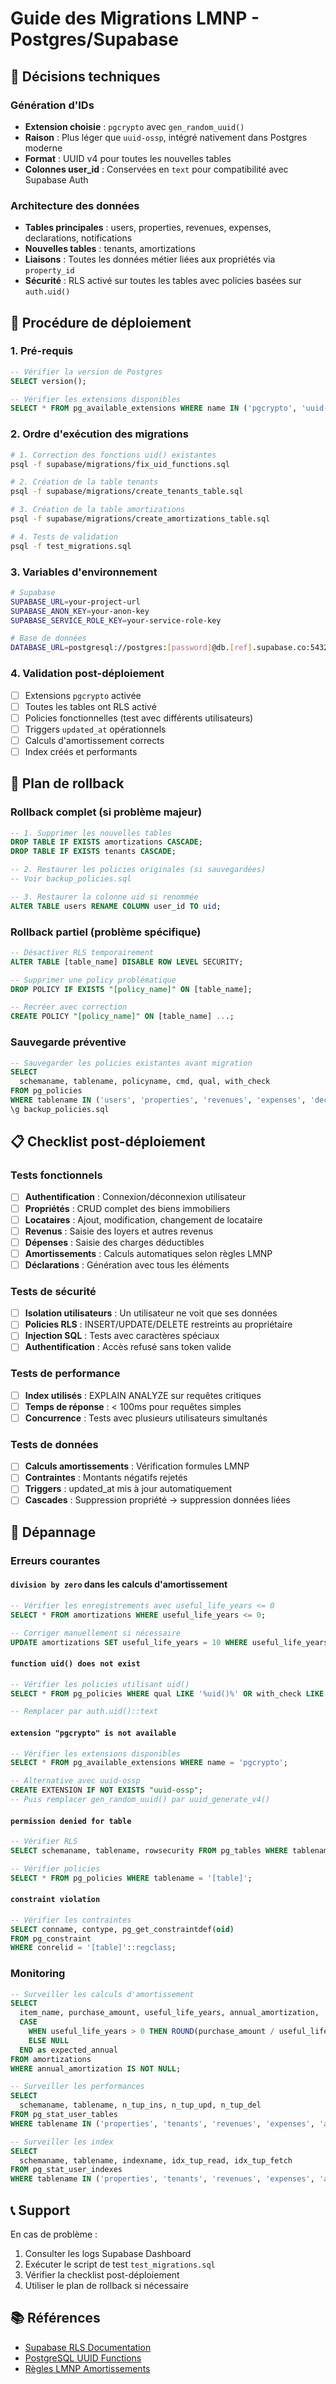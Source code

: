 # Guide des Migrations LMNP - Postgres/Supabase

## 🎯 Décisions techniques

### Génération d'IDs
- **Extension choisie** : `pgcrypto` avec `gen_random_uuid()`
- **Raison** : Plus léger que `uuid-ossp`, intégré nativement dans Postgres moderne
- **Format** : UUID v4 pour toutes les nouvelles tables
- **Colonnes user_id** : Conservées en `text` pour compatibilité avec Supabase Auth

### Architecture des données
- **Tables principales** : users, properties, revenues, expenses, declarations, notifications
- **Nouvelles tables** : tenants, amortizations
- **Liaisons** : Toutes les données métier liées aux propriétés via `property_id`
- **Sécurité** : RLS activé sur toutes les tables avec policies basées sur `auth.uid()`

## 🚀 Procédure de déploiement

### 1. Pré-requis
```sql
-- Vérifier la version de Postgres
SELECT version();

-- Vérifier les extensions disponibles
SELECT * FROM pg_available_extensions WHERE name IN ('pgcrypto', 'uuid-ossp');
```

### 2. Ordre d'exécution des migrations
```bash
# 1. Correction des fonctions uid() existantes
psql -f supabase/migrations/fix_uid_functions.sql

# 2. Création de la table tenants
psql -f supabase/migrations/create_tenants_table.sql

# 3. Création de la table amortizations
psql -f supabase/migrations/create_amortizations_table.sql

# 4. Tests de validation
psql -f test_migrations.sql
```

### 3. Variables d'environnement
```bash
# Supabase
SUPABASE_URL=your-project-url
SUPABASE_ANON_KEY=your-anon-key
SUPABASE_SERVICE_ROLE_KEY=your-service-role-key

# Base de données
DATABASE_URL=postgresql://postgres:[password]@db.[ref].supabase.co:5432/postgres
```

### 4. Validation post-déploiement
- [ ] Extensions `pgcrypto` activée
- [ ] Toutes les tables ont RLS activé
- [ ] Policies fonctionnelles (test avec différents utilisateurs)
- [ ] Triggers `updated_at` opérationnels
- [ ] Calculs d'amortissement corrects
- [ ] Index créés et performants

## 🔄 Plan de rollback

### Rollback complet (si problème majeur)
```sql
-- 1. Supprimer les nouvelles tables
DROP TABLE IF EXISTS amortizations CASCADE;
DROP TABLE IF EXISTS tenants CASCADE;

-- 2. Restaurer les policies originales (si sauvegardées)
-- Voir backup_policies.sql

-- 3. Restaurer la colonne uid si renommée
ALTER TABLE users RENAME COLUMN user_id TO uid;
```

### Rollback partiel (problème spécifique)
```sql
-- Désactiver RLS temporairement
ALTER TABLE [table_name] DISABLE ROW LEVEL SECURITY;

-- Supprimer une policy problématique
DROP POLICY IF EXISTS "[policy_name]" ON [table_name];

-- Recréer avec correction
CREATE POLICY "[policy_name]" ON [table_name] ...;
```

### Sauvegarde préventive
```sql
-- Sauvegarder les policies existantes avant migration
SELECT 
  schemaname, tablename, policyname, cmd, qual, with_check
FROM pg_policies 
WHERE tablename IN ('users', 'properties', 'revenues', 'expenses', 'declarations', 'notifications')
\g backup_policies.sql
```

## 📋 Checklist post-déploiement

### Tests fonctionnels
- [ ] **Authentification** : Connexion/déconnexion utilisateur
- [ ] **Propriétés** : CRUD complet des biens immobiliers
- [ ] **Locataires** : Ajout, modification, changement de locataire
- [ ] **Revenus** : Saisie des loyers et autres revenus
- [ ] **Dépenses** : Saisie des charges déductibles
- [ ] **Amortissements** : Calculs automatiques selon règles LMNP
- [ ] **Déclarations** : Génération avec tous les éléments

### Tests de sécurité
- [ ] **Isolation utilisateurs** : Un utilisateur ne voit que ses données
- [ ] **Policies RLS** : INSERT/UPDATE/DELETE restreints au propriétaire
- [ ] **Injection SQL** : Tests avec caractères spéciaux
- [ ] **Authentification** : Accès refusé sans token valide

### Tests de performance
- [ ] **Index utilisés** : EXPLAIN ANALYZE sur requêtes critiques
- [ ] **Temps de réponse** : < 100ms pour requêtes simples
- [ ] **Concurrence** : Tests avec plusieurs utilisateurs simultanés

### Tests de données
- [ ] **Calculs amortissements** : Vérification formules LMNP
- [ ] **Contraintes** : Montants négatifs rejetés
- [ ] **Triggers** : updated_at mis à jour automatiquement
- [ ] **Cascades** : Suppression propriété → suppression données liées

## 🔧 Dépannage

### Erreurs courantes

#### `division by zero` dans les calculs d'amortissement
```sql
-- Vérifier les enregistrements avec useful_life_years <= 0
SELECT * FROM amortizations WHERE useful_life_years <= 0;

-- Corriger manuellement si nécessaire
UPDATE amortizations SET useful_life_years = 10 WHERE useful_life_years <= 0 AND category = 'mobilier';
```

#### `function uid() does not exist`
```sql
-- Vérifier les policies utilisant uid()
SELECT * FROM pg_policies WHERE qual LIKE '%uid()%' OR with_check LIKE '%uid()%';

-- Remplacer par auth.uid()::text
```

#### `extension "pgcrypto" is not available`
```sql
-- Vérifier les extensions disponibles
SELECT * FROM pg_available_extensions WHERE name = 'pgcrypto';

-- Alternative avec uuid-ossp
CREATE EXTENSION IF NOT EXISTS "uuid-ossp";
-- Puis remplacer gen_random_uuid() par uuid_generate_v4()
```

#### `permission denied for table`
```sql
-- Vérifier RLS
SELECT schemaname, tablename, rowsecurity FROM pg_tables WHERE tablename = '[table]';

-- Vérifier policies
SELECT * FROM pg_policies WHERE tablename = '[table]';
```

#### `constraint violation`
```sql
-- Vérifier les contraintes
SELECT conname, contype, pg_get_constraintdef(oid) 
FROM pg_constraint 
WHERE conrelid = '[table]'::regclass;
```

### Monitoring
```sql
-- Surveiller les calculs d'amortissement
SELECT 
  item_name, purchase_amount, useful_life_years, annual_amortization,
  CASE 
    WHEN useful_life_years > 0 THEN ROUND(purchase_amount / useful_life_years, 2)
    ELSE NULL 
  END as expected_annual
FROM amortizations 
WHERE annual_amortization IS NOT NULL;

-- Surveiller les performances
SELECT 
  schemaname, tablename, n_tup_ins, n_tup_upd, n_tup_del
FROM pg_stat_user_tables 
WHERE tablename IN ('properties', 'tenants', 'revenues', 'expenses', 'amortizations');

-- Surveiller les index
SELECT 
  schemaname, tablename, indexname, idx_tup_read, idx_tup_fetch
FROM pg_stat_user_indexes 
WHERE tablename IN ('properties', 'tenants', 'revenues', 'expenses', 'amortizations');
```

## 📞 Support

En cas de problème :
1. Consulter les logs Supabase Dashboard
2. Exécuter le script de test `test_migrations.sql`
3. Vérifier la checklist post-déploiement
4. Utiliser le plan de rollback si nécessaire

## 📚 Références

- [Supabase RLS Documentation](https://supabase.com/docs/guides/auth/row-level-security)
- [PostgreSQL UUID Functions](https://www.postgresql.org/docs/current/functions-uuid.html)
- [Règles LMNP Amortissements](https://www.service-public.fr/professionnels-entreprises/vosdroits/F31973)